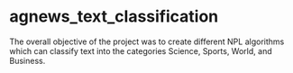 # agnews_text_classification
The overall objective of the project was to create different NPL algorithms which can classify text into the categories Science, Sports, World, and Business.
